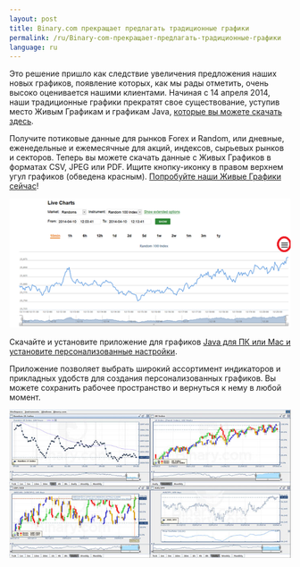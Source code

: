 ```yaml
---
layout: post
title: Binary.com прекращает предлагать традиционные графики
permalink: /ru/Binary-com-прекращает-предлагать-традиционные-графики
language: ru
---
```


Это решение пришло как следствие увеличения предложения наших новых графиков, появление которых, как мы рады отметить, очень высоко оценивается нашими клиентами. Начиная с 14 апреля 2014, наши традиционные графики прекратят свое существование, уступив место Живым Графикам и графикам Java, [которые вы можете скачать здесь](https://www.binary.com/c/chart_application.cgi?l=RU&utm_medium=social&utm_source=blog&utm_content=whatsnew).

Получите потиковые данные для рынков Forex и Random, или дневные, еженедельные и ежемесячные для акций, индексов, сырьевых рынков и секторов. Теперь вы можете скачать данные с Живых Графиков в форматах CSV, JPEG или PDF. Ищите кнопку-иконку в правом верхнем угул графиков (обведена красным). [Попробуйте наши Живые Графики сейчас](https://www.binary.com/c/livechart.cgi?l=RU#R_100:10min&utm_medium=social&utm_source=blog&utm_content=whatsnew)!

[![](/post_images/592847.png)](https://www.binary.com/c/livechart.cgi?l=RU#R_100:10min&utm_medium=social&utm_source=blog&utm_content=whatsnew)

Скачайте и установите приложение для графиков [Java для ПК или Mac и установите персонализованные настройки](https://www.binary.com/c/chart_application.cgi?l=RU&utm_medium=social&utm_source=blog&utm_content=whatsnew).

Приложение позволяет выбрать широкий ассортимент индикаторов и прикладных удобств для создания персонализованных графиков. Вы можете сохранить рабочее пространство и вернуться к нему в любой момент.

[![](/post_images/4626021_orig.jpg)](https://www.binary.com/c/chart_application.cgi?l=RU&utm_medium=social&utm_source=blog&utm_content=whatsnew)
